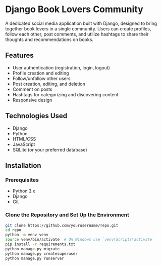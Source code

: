 # Django Book Lovers Community

A dedicated social media application built with Django, designed to bring together book lovers in a single community. Users can create profiles, follow each other, post comments, and utilize hashtags to share their thoughts and recommendations on books.

## Features

- User authentication (registration, login, logout)
- Profile creation and editing
- Follow/unfollow other users
- Post creation, editing, and deletion
- Comment on posts
- Hashtags for categorizing and discovering content
- Responsive design

## Technologies Used

- Django
- Python
- HTML/CSS
- JavaScript
- SQLite (or your preferred database)

## Installation

### Prerequisites

- Python 3.x
- Django
- Git

### Clone the Repository and Set Up the Environment

```bash
git clone https://github.com/yourusername/repo.git
cd repo
python -m venv venv
source venv/bin/activate  # On Windows use `venv\Scripts\activate`
pip install -r requirements.txt
python manage.py migrate
python manage.py createsuperuser
python manage.py runserver
